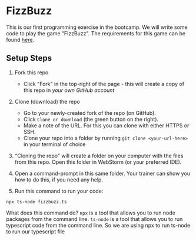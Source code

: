 # FizzBuzz

This is our first programming exercise in the bootcamp. We will write some code to play the game "FizzBuzz". The requirements for this game can be found [here](FizzBuzzSpec.md).

## Setup Steps

1. Fork this repo
    - Click "Fork" in the top-right of the page - this will create a copy of this repo in *your own GitHub account*
2. Clone (download) the repo
    - Go to your newly-created fork of the repo (on GitHub).
    - Click `Clone or download` (the green button on the right).
    - Make a note of the URL. For this you can clone with either HTTPS or SSH.
    - Clone your repo into a folder by running `git clone <your-url-here>` in your terminal of choice

3. "Cloning the repo" will create a folder on your computer with the files from this repo. Open this folder in WebStorm (or your preferred IDE).

4. Open a command-prompt in this same folder. Your trainer can show you how to do this, if you need any help.

5. Run this command to run your code:
```shell
npx ts-node fizzbuzz.ts
```
What does this command do?
`npx` is a tool that allows you to run node packages from the command line.
`ts-node` is a tool that allows you to run typescript code from the command line.
So we are using npx to run ts-node to run our typescript file